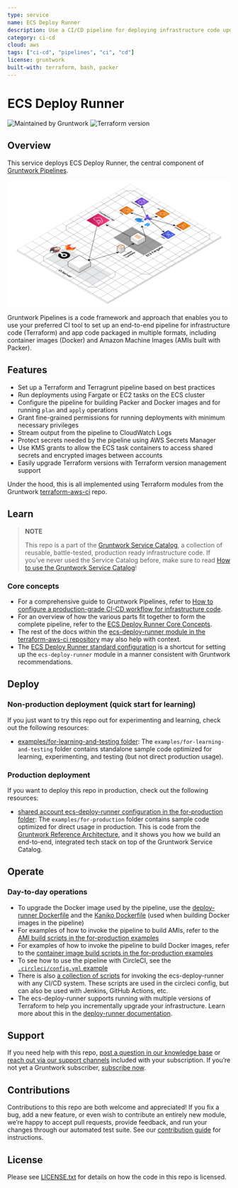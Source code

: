 ```yaml
---
type: service
name: ECS Deploy Runner
description: Use a CI/CD pipeline for deploying infrastructure code updates.
category: ci-cd
cloud: aws
tags: ["ci-cd", "pipelines", "ci", "cd"]
license: gruntwork
built-with: terraform, bash, packer
---
```


# ECS Deploy Runner

![Maintained by Gruntwork](https://img.shields.io/badge/maintained%20by-gruntwork.io-%235849a6.svg)
![Terraform version](https://img.shields.io/badge/tf-%3E%3D1.1.0-blue.svg)

## Overview

This service deploys ECS Deploy Runner, the central component of [Gruntwork Pipelines](https://gruntwork.io/pipelines).

![Gruntwork Pipelines architecture](../../../_docs/pipelines-architecture.png?raw=true)

Gruntwork Pipelines is a code framework and approach that enables you to use your preferred CI tool to set up an
end-to-end pipeline for infrastructure code (Terraform) and app code packaged in multiple formats, including container
images (Docker) and Amazon Machine Images (AMIs built with Packer).

## Features

- Set up a Terraform and Terragrunt pipeline based on best practices
- Run deployments using Fargate or EC2 tasks on the ECS cluster
- Configure the pipeline for building Packer and Docker images and for running `plan` and `apply` operations
- Grant fine-grained permissions for running deployments with minimum necessary privileges
- Stream output from the pipeline to CloudWatch Logs
- Protect secrets needed by the pipeline using AWS Secrets Manager
- Use KMS grants to allow the ECS task containers to access shared secrets and encrypted images between accounts
- Easily upgrade Terraform versions with Terraform version management support

Under the hood, this is all implemented using Terraform modules from the Gruntwork
[terraform-aws-ci](https://github.com/gruntwork-io/terraform-aws-ci) repo.

## Learn

> **NOTE**
>
> This repo is a part of the [Gruntwork Service Catalog](https://github.com/gruntwork-io/terraform-aws-service-catalog/),
> a collection of reusable, battle-tested, production ready infrastructure code.
> If you’ve never used the Service Catalog before, make sure to read
> [How to use the Gruntwork Service Catalog](https://docs.gruntwork.io/reference/services/intro/overview)!

### Core concepts

- For a comprehensive guide to Gruntwork Pipelines, refer to
  [How to configure a production-grade CI-CD workflow for infrastructure code](https://docs.gruntwork.io/guides/build-it-yourself/pipelines/).
- For an overview of how the various parts fit together to form the complete pipeline, refer to the
  [ECS Deploy Runner Core Concepts](https://github.com/gruntwork-io/terraform-aws-ci/blob/master/modules/ecs-deploy-runner/core-concepts.md#overview).
- The rest of the docs within the
  [ecs-deploy-runner module in the terraform-aws-ci repository](https://github.com/gruntwork-io/terraform-aws-ci/blob/master/modules/ecs-deploy-runner/README.adoc)
  may also help with context.
- The [ECS Deploy Runner standard configuration](https://github.com/gruntwork-io/terraform-aws-ci/blob/master/modules/ecs-deploy-runner-standard-configuration/README.md)
  is a shortcut for setting up the `ecs-deploy-runner` module in a manner consistent with Gruntwork recommendations.

## Deploy

### Non-production deployment (quick start for learning)

If you just want to try this repo out for experimenting and learning, check out the following resources:

- [examples/for-learning-and-testing folder](/examples/for-learning-and-testing): The
  `examples/for-learning-and-testing` folder contains standalone sample code optimized for learning, experimenting, and
  testing (but not direct production usage).

### Production deployment

If you want to deploy this repo in production, check out the following resources:

- [shared account ecs-deploy-runner configuration in the for-production folder](/examples/for-production/infrastructure-live/shared/us-west-2/mgmt/ecs-deploy-runner/):
  The `examples/for-production` folder contains sample code optimized for direct usage in production. This is code from
  the [Gruntwork Reference Architecture](https://gruntwork.io/reference-architecture/), and it shows you how we build an
  end-to-end, integrated tech stack on top of the Gruntwork Service Catalog.

## Operate

### Day-to-day operations

- To upgrade the Docker image used by the pipeline, use the
  [deploy-runner Dockerfile](https://github.com/gruntwork-io/terraform-aws-ci/blob/master/modules/ecs-deploy-runner/docker/deploy-runner/Dockerfile)
  and the [Kaniko Dockerfile](https://github.com/gruntwork-io/terraform-aws-ci/blob/master/modules/ecs-deploy-runner/docker/kaniko/Dockerfile)
  (used when building Docker images in the pipeline)
- For examples of how to invoke the pipeline to build AMIs, refer to the
  [AMI build scripts in the for-production examples](/examples/for-production/infrastructure-live/shared/us-west-2/_regional/amis)
- For examples of how to invoke the pipeline to build Docker images, refer to the
  [container image build scripts in the for-production examples](/examples/for-production/infrastructure-live/shared/us-west-2/_regional/container_images)
- To see how to use the pipeline with CircleCI, see the [`.circleci/config.yml` example](/examples/for-production/infrastructure-live/.circleci/config.yml)
- There is also [a collection of scripts](/examples/for-production/infrastructure-live/_ci/scripts) for invoking the
  ecs-deploy-runner with any CI/CD system. These scripts are used in the circleci config, but can also be used with
  Jenkins, GitHub Actions, etc.
- The ecs-deploy-runner supports running with multiple versions of Terraform to help you incrementally upgrade your
  infrastructure. Learn more about this in the
  [deploy-runner documentation](https://github.com/gruntwork-io/terraform-aws-ci/blob/master/modules/ecs-deploy-runner/core-concepts.md#how-do-i-use-the-deploy-runner-with-multiple-terraform-versions).

## Support

If you need help with this repo, [post a question in our knowledge base](https://github.com/gruntwork-io/knowledge-base/discussions?discussions_q=label%3Ar%3Aterraform-aws-service-catalog)
or [reach out via our support channels](https://docs.gruntwork.io/support) included with your subscription. If you’re
not yet a Gruntwork subscriber, [subscribe now](https://www.gruntwork.io/pricing/).

## Contributions

Contributions to this repo are both welcome and appreciated! If you fix a bug, add a new feature, or even wish to
contribute an entirely new module, we’re happy to accept pull requests, provide feedback, and run your changes
through our automated test suite.
See our [contribution guide](https://docs.gruntwork.io/guides/working-with-code/contributing) for instructions.

## License

Please see [LICENSE.txt](/LICENSE.txt) for details on how the code in this repo is licensed.
